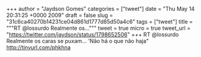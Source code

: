 
+++
author = "Jaydson Gomes"
categories = ["tweet"]
date = "Thu May 14 20:31:25 +0000 2009"
draft = false
slug = "31c6ca40270b14231ce04d861d1777d85d50a4c6"
tags = ["tweet"]
title = """RT @lossurdo Realmente os..."""
tweet = true
micro = true
tweet_url = "https://twitter.com/jaydson/status/1798652506"
+++
RT @lossurdo Realmente os caras se puxam... 'Não há o que não haja" http://tinyurl.com/phkhna
